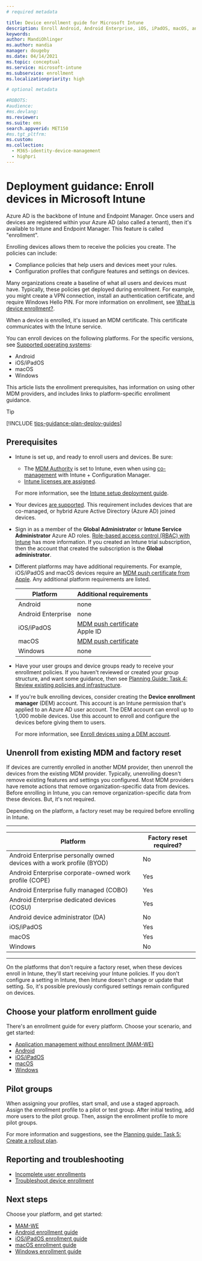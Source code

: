 ```yaml
---
# required metadata

title: Device enrollment guide for Microsoft Intune
description: Enroll Android, Android Enterprise, iOS, iPadOS, macOS, and Windows devices In Intune. Decide which enrollment method to use, and get an overview of the administrator and end user tasks to enroll devices.
keywords:
author: MandiOhlinger
ms.author: mandia
manager: dougeby
ms.date: 04/14/2021
ms.topic: conceptual
ms.service: microsoft-intune
ms.subservice: enrollment
ms.localizationpriority: high

# optional metadata

#ROBOTS:
#audience:
#ms.devlang:
ms.reviewer:
ms.suite: ems
search.appverid: MET150
#ms.tgt_pltfrm:
ms.custom:
ms.collection: 
  - M365-identity-device-management
  - highpri
---
```


# Deployment guidance: Enroll devices in Microsoft Intune

Azure AD is the backbone of Intune and Endpoint Manager. Once users and devices are registered within your Azure AD (also called a tenant), then it's available to Intune and Endpoint Manager. This feature is called "enrollment".

Enrolling devices allows them to receive the policies you create. The policies can include:

- Compliance policies that help users and devices meet your rules.
- Configuration profiles that configure features and settings on devices.

Many organizations create a baseline of what all users and devices must have. Typically, these policies get deployed during enrollment. For example, you might create a VPN connection, install an authentication certificate, and require Windows Hello PIN. For more information on enrollment, see [What is device enrollment?](../enrollment/device-enrollment.md).

When a device is enrolled, it's issued an MDM certificate. This certificate communicates with the Intune service.

You can enroll devices on the following platforms. For the specific versions, see [Supported operating systems](../fundamentals/supported-devices-browsers.md):

- Android
- iOS/iPadOS
- macOS
- Windows

This article lists the enrollment prerequisites, has information on using other MDM providers, and includes links to platform-specific enrollment guidance.

> [!TIP]
> [!INCLUDE [tips-guidance-plan-deploy-guides](../includes/tips-guidance-plan-deploy-guides.md)]

## Prerequisites

- Intune is set up, and ready to enroll users and devices. Be sure:

  - The [MDM Authority](../fundamentals/mdm-authority-set.md) is set to Intune, even when using [co-management](../../configmgr/comanage/overview.md) with Intune + Configuration Manager.
  - [Intune licenses are assigned](../fundamentals/licenses-assign.md).

  For more information, see the [Intune setup deployment guide](deployment-guide-intune-setup.md).

- Your devices [are supported](../fundamentals/supported-devices-browsers.md). This requirement includes devices that are co-managed, or hybrid Azure Active Directory (Azure AD) joined devices.

- Sign in as a member of the **Global Administrator** or **Intune Service Administrator** Azure AD roles. [Role-based access control (RBAC) with Intune](../fundamentals/role-based-access-control.md) has more information. If you created an Intune trial subscription, then the account that created the subscription is the **Global administrator**.

- Different platforms may have additional requirements. For example, iOS/iPadOS and macOS devices require an [MDM push certificate from Apple](../enrollment/apple-mdm-push-certificate-get.md). Any additional platform requirements are listed.

  | Platform | Additional requirements |
  | --- | --- |
  | Android | none |
  | Android Enterprise | none |
  | iOS/iPadOS | [MDM push certificate](../enrollment/apple-mdm-push-certificate-get.md)<br/>Apple ID |
  | macOS | [MDM push certificate](../enrollment/apple-mdm-push-certificate-get.md) |
  | Windows | none |

- Have your user groups and device groups ready to receive your enrollment policies. If you haven't reviewed or created your group structure, and want some guidance, then see [Planning Guide: Task 4: Review existing policies and infrastructure](intune-planning-guide.md#task-4-review-existing-policies-and-infrastructure).

- If you're bulk enrolling devices, consider creating the **Device enrollment manager** (DEM) account. This account is an Intune permission that's applied to an Azure AD user account. The DEM account can enroll up to 1,000 mobile devices. Use this account to enroll and configure the devices before giving them to users.

  For more information, see [Enroll devices using a DEM account](../enrollment/device-enrollment-manager-enroll.md).

## Unenroll from existing MDM and factory reset

If devices are currently enrolled in another MDM provider, then unenroll the devices from the existing MDM provider. Typically, unenrolling doesn't remove existing features and settings you configured. Most MDM providers have remote actions that remove organization-specific data from devices. Before enrolling in Intune, you can remove organization-specific data from these devices. But, it's not required.

Depending on the platform, a factory reset may be required before enrolling in Intune.

-----
| Platform | Factory reset required? |
| --- | --- |
| Android Enterprise personally owned devices with a work profile (BYOD) | No |
| Android Enterprise corporate-owned work profile (COPE) | Yes |
| Android Enterprise fully managed (COBO) | Yes |
| Android Enterprise dedicated devices (COSU) | Yes |
| Android device administrator (DA) | No |
| iOS/iPadOS | Yes |
| macOS | Yes |
| Windows | No |

-----

On the platforms that don't require a factory reset, when these devices enroll in Intune, they'll start receiving your Intune policies. If you don't configure a setting in Intune, then Intune doesn't change or update that setting. So, it's possible previously configured settings remain configured on devices.

## Choose your platform enrollment guide

There's an enrollment guide for every platform. Choose your scenario, and get started:

- [Application management without enrollment (MAM-WE)](deployment-guide-enrollment-mamwe.md)
- [Android](deployment-guide-enrollment-android.md)
- [iOS/iPadOS](deployment-guide-enrollment-ios-ipados.md)
- [macOS](deployment-guide-enrollment-macos.md)
- [Windows](deployment-guide-enrollment-windows.md)

## Pilot groups

When assigning your profiles, start small, and use a staged approach. Assign the enrollment profile to a pilot or test group. After initial testing, add more users to the pilot group. Then, assign the enrollment profile to more pilot groups.

For more information and suggestions, see the [Planning guide: Task 5: Create a rollout plan](../fundamentals/intune-planning-guide.md#task-5-create-a-rollout-plan).

## Reporting and troubleshooting

- [Incomplete user enrollments](../enrollment/enrollment-report-company-portal-abandon.md)
- [Troubleshoot device enrollment](/troubleshoot/mem/intune/troubleshoot-device-enrollment-in-intune)

## Next steps

Choose your platform, and get started:

- [MAM-WE](deployment-guide-enrollment-mamwe.md)
- [Android enrollment guide](deployment-guide-enrollment-android.md)
- [iOS/iPadOS enrollment guide](deployment-guide-enrollment-ios-ipados.md)
- [macOS enrollment guide](deployment-guide-enrollment-macos.md)
- [Windows enrollment guide](deployment-guide-enrollment-windows.md)